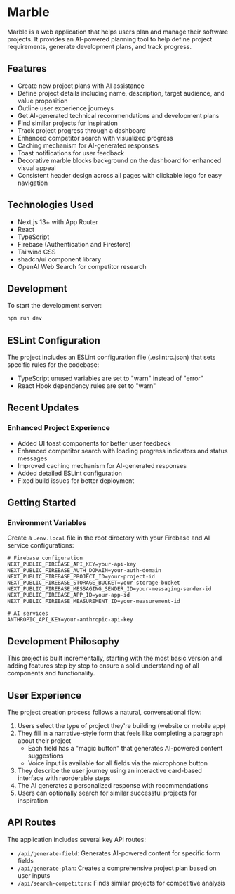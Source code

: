 # Marble

Marble is a web application that helps users plan and manage their software projects. It provides an AI-powered planning tool to help define project requirements, generate development plans, and track progress.

## Features

- Create new project plans with AI assistance
- Define project details including name, description, target audience, and value proposition
- Outline user experience journeys
- Get AI-generated technical recommendations and development plans
- Find similar projects for inspiration
- Track project progress through a dashboard
- Enhanced competitor search with visualized progress
- Caching mechanism for AI-generated responses
- Toast notifications for user feedback
- Decorative marble blocks background on the dashboard for enhanced visual appeal
- Consistent header design across all pages with clickable logo for easy navigation

## Technologies Used

- Next.js 13+ with App Router
- React
- TypeScript
- Firebase (Authentication and Firestore)
- Tailwind CSS
- shadcn/ui component library
- OpenAI Web Search for competitor research

## Development

To start the development server:

```bash
npm run dev
```

## ESLint Configuration

The project includes an ESLint configuration file (.eslintrc.json) that sets specific rules for the codebase:
- TypeScript unused variables are set to "warn" instead of "error"
- React Hook dependency rules are set to "warn"

## Recent Updates

### Enhanced Project Experience
- Added UI toast components for better user feedback
- Enhanced competitor search with loading progress indicators and status messages
- Improved caching mechanism for AI-generated responses
- Added detailed ESLint configuration
- Fixed build issues for better deployment

## Getting Started

### Environment Variables

Create a `.env.local` file in the root directory with your Firebase and AI service configurations:

```
# Firebase configuration
NEXT_PUBLIC_FIREBASE_API_KEY=your-api-key
NEXT_PUBLIC_FIREBASE_AUTH_DOMAIN=your-auth-domain
NEXT_PUBLIC_FIREBASE_PROJECT_ID=your-project-id
NEXT_PUBLIC_FIREBASE_STORAGE_BUCKET=your-storage-bucket
NEXT_PUBLIC_FIREBASE_MESSAGING_SENDER_ID=your-messaging-sender-id
NEXT_PUBLIC_FIREBASE_APP_ID=your-app-id
NEXT_PUBLIC_FIREBASE_MEASUREMENT_ID=your-measurement-id

# AI services
ANTHROPIC_API_KEY=your-anthropic-api-key
```

## Development Philosophy

This project is built incrementally, starting with the most basic version and adding features step by step to ensure a solid understanding of all components and functionality.

## User Experience

The project creation process follows a natural, conversational flow:

1. Users select the type of project they're building (website or mobile app)
2. They fill in a narrative-style form that feels like completing a paragraph about their project
   - Each field has a "magic button" that generates AI-powered content suggestions
   - Voice input is available for all fields via the microphone button
3. They describe the user journey using an interactive card-based interface with reorderable steps
4. The AI generates a personalized response with recommendations
5. Users can optionally search for similar successful projects for inspiration

## API Routes

The application includes several key API routes:

- `/api/generate-field`: Generates AI-powered content for specific form fields
- `/api/generate-plan`: Creates a comprehensive project plan based on user inputs
- `/api/search-competitors`: Finds similar projects for competitive analysis
